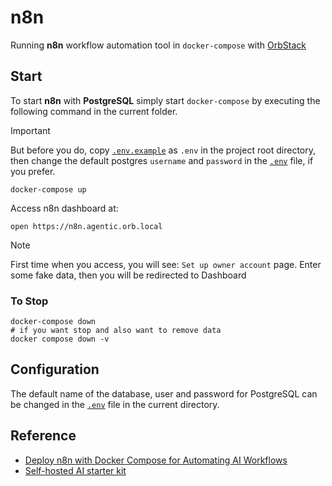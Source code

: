 # n8n

Running **n8n** workflow automation tool in `docker-compose` with [OrbStack](https://docs.orbstack.dev/docker/domains)

## Start

To start **n8n** with **PostgreSQL** simply start `docker-compose` by executing the following
command in the current folder.

> [!IMPORTANT]  
> But before you do, copy [`.env.example`](.env.example) as `.env` in the project root directory,
> then change the default postgres `username` and `password` in the [`.env`](.env) file, if you prefer.

```shell
docker-compose up
```

Access n8n dashboard at:

```shell
open https://n8n.agentic.orb.local
```

> [!NOTE]  
> First time when you access, you will see: `Set up owner account` page.
> Enter some fake data, then you will be redirected to Dashboard

### To Stop

```shell
docker-compose down
# if you want stop and also want to remove data
docker compose down -v
```

## Configuration

The default name of the database, user and password for PostgreSQL can be changed in the [`.env`](.env) file in the current directory.

## Reference

- [Deploy n8n with Docker Compose for Automating AI Workflows](https://autoize.com/deploy-n8n-with-docker-compose-for-automating-ai-workflows/)
- [Self-hosted AI starter kit](https://github.com/n8n-io/self-hosted-ai-starter-kit/tree/main)
